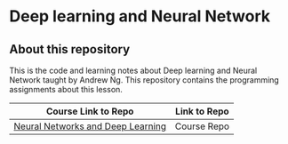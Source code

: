 # Deep learning and Neural Network
## About this repository
This is the code and learning notes about Deep learning and Neural Network taught by Andrew Ng.
This repository contains the programming assignments about this lesson.


| Course	Link to Repo |  Link to Repo   |
| ---------------     | ----------------    |
| [Neural Networks and Deep Learning](https://coursera.org/share/13a9e50cb18bacc21914a0ad9785396d)  | Course Repo  | 

